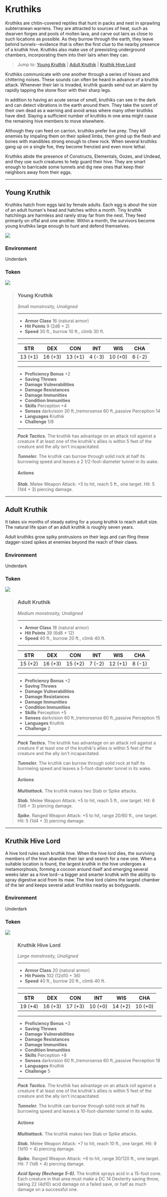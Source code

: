 # Kruthiks
Kruthiks are chitin-covered reptiles that hunt in packs and nest in sprawling subterranean warrens. They are attracted to sources of heat, such as dwarven forges and pools of molten lava, and carve out lairs as close to such locations as possible. As they burrow through the earth, they leave behind tunnels--evidence that is often the first clue to the nearby presence of a kruthik hive. Kruthiks also make use of preexisting underground chambers, incorporating them into their lairs when they can.

> Jump to: [Young Kruthik](Kruthiks.md#young-kruthik) | [Adult Kruthik](Kruthiks.md#adult-kruthik) | [Kruthik Hive Lord](Kruthiks.md#kruthik-hive-lord)

Kruthiks communicate with one another through a series of hisses and chittering noises. These sounds can often be heard in advance of a kruthik attack. Whenever their lair is invaded, kruthik guards send out an alarm by rapidly tapping the stone floor with their sharp legs.

In addition to having an acute sense of smell, kruthiks can see in the dark and can detect vibrations in the earth around them. They take the scent of their own dead as a warning and avoid areas where many other kruthiks have died. Slaying a sufficient number of kruthiks in one area might cause the remaining hive members to move elsewhere.

Although they can feed on carrion, kruthiks prefer live prey. They kill enemies by impaling them on their spiked limbs, then grind up the flesh and bones with mandibles strong enough to chew rock. When several kruthiks gang up on a single foe, they become frenzied and even more lethal.

Kruthiks abide the presence of Constructs, Elementals, Oozes, and Undead, and they use such creatures to help guard their hive. They are smart enough to barricade some tunnels and dig new ones that keep their neighbors away from their eggs.

---

## Young Kruthik
Kruthiks hatch from eggs laid by female adults. Each egg is about the size of an adult human's head and hatches within a month. Tiny kruthik hatchlings are harmless and rarely stray far from the nest. They feed primarily on offal and one another. Within a month, the survivors become young kruthiks large enough to hunt and defend themselves.

![](Kruthiks-Young.png)

### Environment
Underdark

### Token
![](Kruthik-Young-Token.png)

>### Young Kruthik
>*Small monstrosity, Unaligned*
>___
>- **Armor Class** 16 (natural armor)
>- **Hit Points** 9 (2d6 + 2)
>- **Speed** 30 ft., burrow 10 ft., climb 30 ft.
>___
>|**STR**|**DEX**|**CON**|**INT**|**WIS**|**CHA**|
>|:---:|:---:|:---:|:---:|:---:|:---:|
>|13 (+1)|16 (+3)|13 (+1)|4 (-3)|10 (+0)|6 (-2)|
>
>___
>- **Proficiency Bonus** +2
>- **Saving Throws** 
>- **Damage Vulnerabilities** 
>- **Damage Resistances** 
>- **Damage Immunities** 
>- **Condition Immunities** 
>- **Skills** Perception +4
>- **Senses** darkvision 30 ft.,tremorsense 60 ft.,passive Perception 14
>- **Languages** Kruthik
>- **Challenge** 1/8
>___
>***Pack Tactics.*** The kruthik has advantage on an attack roll against a creature if at least one of the kruthik's allies is within 5 feet of the creature and the ally isn't incapacitated.
>
>***Tunneler.*** The kruthik can burrow through solid rock at half its burrowing speed and leaves a 2 1/2-foot-diameter tunnel in its wake.
>
>#### Actions
>***Stab.*** Melee Weapon Attack: +5 to hit, reach 5 ft., one target. Hit: 5 (1d4 + 3) piercing damage.
>

---

## Adult Kruthik
It takes six months of steady eating for a young kruthik to reach adult size. The natural life span of an adult kruthik is roughly seven years.

Adult kruthiks grow spiky protrusions on their legs and can fling these dagger-sized spikes at enemies beyond the reach of their claws.

### Environment
Underdark

### Token
![](Kruthik-Adult-Token.png)

>### Adult Kruthik
>*Medium monstrosity, Unaligned*
>___
>- **Armor Class** 18 (natural armor)
>- **Hit Points** 39 (6d8 + 12)
>- **Speed** 40 ft., burrow 20 ft., climb 40 ft.
>___
>|**STR**|**DEX**|**CON**|**INT**|**WIS**|**CHA**|
>|:---:|:---:|:---:|:---:|:---:|:---:|
>|15 (+2)|16 (+3)|15 (+2)|7 (-2)|12 (+1)|8 (-1)|
>
>___
>- **Proficiency Bonus** +2
>- **Saving Throws** 
>- **Damage Vulnerabilities** 
>- **Damage Resistances** 
>- **Damage Immunities** 
>- **Condition Immunities** 
>- **Skills** Perception +5
>- **Senses** darkvision 60 ft.,tremorsense 60 ft.,passive Perception 15
>- **Languages** Kruthik
>- **Challenge** 2
>___
>***Pack Tactics.*** The kruthik has advantage on an attack roll against a creature if at least one of the kruthik's allies is within 5 feet of the creature and the ally isn't incapacitated.
>
>***Tunneler.*** The kruthik can burrow through solid rock at half its burrowing speed and leaves a 5-foot-diameter tunnel in its wake.
>
>#### Actions
>***Multiattack.*** The kruthik makes two Stab or Spike attacks.
>
>***Stab.*** Melee Weapon Attack: +5 to hit, reach 5 ft., one target. Hit: 6 (1d6 + 3) piercing damage.
>
>***Spike.*** Ranged Weapon Attack: +5 to hit, range 20/60 ft., one target. Hit: 5 (1d4 + 3) piercing damage.
>

---

## Kruthik Hive Lord
A hive lord rules each kruthik hive. When the hive lord dies, the surviving members of the hive abandon their lair and search for a new one. When a suitable location is found, the largest kruthik in the hive undergoes a metamorphosis, forming a cocoon around itself and emerging several weeks later as a hive lord--a bigger and smarter kruthik with the ability to spray digestive acid from its maw. The hive lord claims the largest chamber of the lair and keeps several adult kruthiks nearby as bodyguards.

### Environment
Underdark

### Token
![](Kruthik-HiveLord-Token.png)

>### Kruthik Hive Lord
>*Large monstrosity, Unaligned*
>___
>- **Armor Class** 20 (natural armor)
>- **Hit Points** 102 (12d10 + 36)
>- **Speed** 40 ft., burrow 20 ft., climb 40 ft.
>___
>|**STR**|**DEX**|**CON**|**INT**|**WIS**|**CHA**|
>|:---:|:---:|:---:|:---:|:---:|:---:|
>|19 (+4)|16 (+3)|17 (+3)|10 (+0)|14 (+2)|10 (+0)|
>
>___
>- **Proficiency Bonus** +3
>- **Saving Throws** 
>- **Damage Vulnerabilities** 
>- **Damage Resistances** 
>- **Damage Immunities** 
>- **Condition Immunities** 
>- **Skills** Perception +8
>- **Senses** darkvision 60 ft.,tremorsense 60 ft.,passive Perception 18
>- **Languages** Kruthik
>- **Challenge** 5
>___
>***Pack Tactics.*** The kruthik has advantage on an attack roll against a creature if at least one of the kruthik's allies is within 5 feet of the creature and the ally isn't incapacitated.
>
>***Tunneler.*** The kruthik can burrow through solid rock at half its burrowing speed and leaves a 10-foot-diameter tunnel in its wake.
>
>#### Actions
>***Multiattack.*** The kruthik makes two Stab or Spike attacks.
>
>***Stab.*** Melee Weapon Attack: +7 to hit, reach 10 ft., one target. Hit: 9 (1d10 + 4) piercing damage.
>
>***Spike.*** Ranged Weapon Attack: +6 to hit, range 30/120 ft., one target. Hit: 7 (1d6 + 4) piercing damage.
>
>***Acid Spray (Recharge 5-6).*** The kruthik sprays acid in a 15-foot cone. Each creature in that area must make a DC 14 Dexterity saving throw, taking 22 (4d10) acid damage on a failed save, or half as much damage on a successful one.
>

